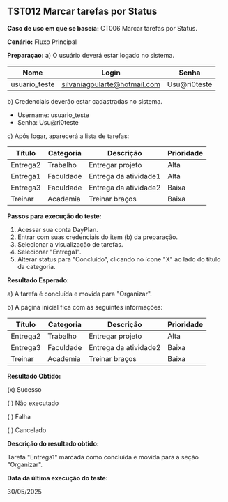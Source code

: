 ## TST012 Marcar tarefas por Status

**Caso de uso em que se baseia:** CT006 Marcar tarefas por Status.

**Cenário:** Fluxo Principal

**Preparaçao:** 
a) O usuário deverá estar logado no sistema.

| Nome          | Login    | Senha  |
|----------     | ------   |------  |
| usuario_teste | silvaniagoularte@hotmail.com | Usu@ri0teste |

b) Credenciais deverão estar cadastradas no sistema.
* Username: usuario_teste
* Senha: Usu@ri0teste

c) Após logar, aparecerá a lista de tarefas:

| Título     | Categoria  | Descrição             | Prioridade |
|-------     | ---------  | ----------            | ---------- |
| Entrega2   | Trabalho   | Entregar projeto      | Alta       |
| Entrega1   | Faculdade  | Entrega da atividade1 | Alta       |
| Entrega3   | Faculdade  | Entrega da atividade2 | Baixa      |
| Treinar    | Academia   | Treinar braços        | Baixa      |


**Passos para execução do teste:**
1. Acessar sua conta DayPlan.
2. Entrar com suas credenciais do item (b) da preparação.
3. Selecionar a visualização de tarefas.
4. Selecionar "Entrega1".
5. Alterar status para "Concluído", clicando no ícone "X" ao lado do título da categoria.

**Resultado Esperado:** 

a) A tarefa é concluída e movida para "Organizar".

b) A página inicial fica com as seguintes informações: 

| Título     | Categoria  | Descrição             | Prioridade |
|-------     | ---------  | ----------            | ---------- |
| Entrega2   | Trabalho   | Entregar projeto      | Alta       |
| Entrega3   | Faculdade  | Entrega da atividade2 | Baixa      |
| Treinar    | Academia   | Treinar braços        | Baixa      |


**Resultado Obtido:**

(x) Sucesso

( ) Não executado

( ) Falha

( ) Cancelado

**Descrição do resultado obtido:**

Tarefa "Entrega1" marcada como concluída e movida para a seção "Organizar".

**Data da última execução do teste:**

30/05/2025
